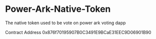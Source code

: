 # Power-Ark-Native-Token
The native token used to be vote on power ark voting dapp


Contract Address
0x876f70195907B0C3491E9BCaE31EEC9D06901B90

